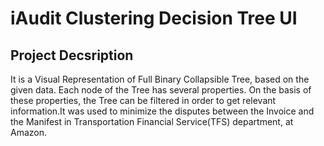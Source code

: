 # iAudit Clustering Decision Tree UI
## Project Decsription
It is a Visual Representation of Full Binary Collapsible Tree, based on the given data. Each node of the Tree has several properties. On the basis of these properties, the Tree can be filtered in order to get relevant information.It was used to minimize the disputes between the Invoice and the Manifest in Transportation Financial Service(TFS) department, at Amazon.
